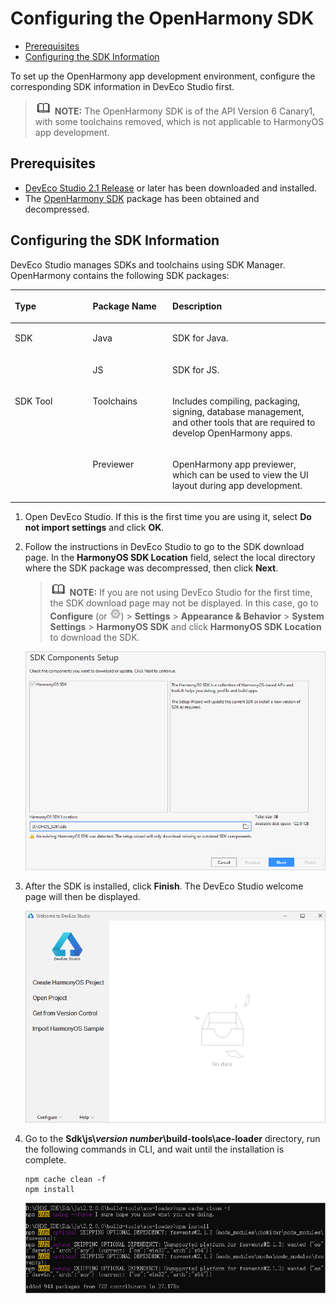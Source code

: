 # Configuring the OpenHarmony SDK<a name="EN-US_TOPIC_0000001113561194"></a>

-   [Prerequisites](#section164161442154812)
-   [Configuring the SDK Information](#section1265592425017)

To set up the OpenHarmony app development environment, configure the corresponding SDK information in DevEco Studio first.

>![](public_sys-resources/icon-note.gif) **NOTE:** 
>The OpenHarmony SDK is of the API Version 6 Canary1, with some toolchains removed, which is not applicable to HarmonyOS app development.

## Prerequisites<a name="section164161442154812"></a>

-   [DevEco Studio 2.1 Release](https://developer.harmonyos.com/en/develop/deveco-studio#download)  or later has been downloaded and installed.
-   The  [OpenHarmony SDK](https://mirror.iscas.ac.cn/OpenHarmony/sdk/)  package has been obtained and decompressed.

## Configuring the SDK Information<a name="section1265592425017"></a>

DevEco Studio manages SDKs and toolchains using SDK Manager. OpenHarmony contains the following SDK packages:

<a name="table64565810577"></a>
<table><thead align="left"><tr id="row12455580576"><th class="cellrowborder" valign="top" width="24.709999999999997%" id="mcps1.1.4.1.1"><p id="p34565812572"><a name="p34565812572"></a><a name="p34565812572"></a>Type</p>
</th>
<th class="cellrowborder" valign="top" width="25.3%" id="mcps1.1.4.1.2"><p id="p104675817575"><a name="p104675817575"></a><a name="p104675817575"></a>Package Name</p>
</th>
<th class="cellrowborder" valign="top" width="49.99%" id="mcps1.1.4.1.3"><p id="p194610586574"><a name="p194610586574"></a><a name="p194610586574"></a>Description</p>
</th>
</tr>
</thead>
<tbody><tr id="row134615875716"><td class="cellrowborder" rowspan="2" valign="top" width="24.709999999999997%" headers="mcps1.1.4.1.1 "><p id="p8312243811"><a name="p8312243811"></a><a name="p8312243811"></a>SDK</p>
</td>
<td class="cellrowborder" valign="top" width="25.3%" headers="mcps1.1.4.1.2 "><p id="p674413467918"><a name="p674413467918"></a><a name="p674413467918"></a>Java</p>
</td>
<td class="cellrowborder" valign="top" width="49.99%" headers="mcps1.1.4.1.3 "><p id="p107441464917"><a name="p107441464917"></a><a name="p107441464917"></a>SDK for Java.</p>
</td>
</tr>
<tr id="row44334409916"><td class="cellrowborder" valign="top" headers="mcps1.1.4.1.1 "><p id="p1946175813574"><a name="p1946175813574"></a><a name="p1946175813574"></a>JS</p>
</td>
<td class="cellrowborder" valign="top" headers="mcps1.1.4.1.2 "><p id="p54625885713"><a name="p54625885713"></a><a name="p54625885713"></a>SDK for JS.</p>
</td>
</tr>
<tr id="row14474585576"><td class="cellrowborder" rowspan="2" valign="top" width="24.709999999999997%" headers="mcps1.1.4.1.1 "><p id="p124765819578"><a name="p124765819578"></a><a name="p124765819578"></a>SDK Tool</p>
</td>
<td class="cellrowborder" valign="top" width="25.3%" headers="mcps1.1.4.1.2 "><p id="p1947135818571"><a name="p1947135818571"></a><a name="p1947135818571"></a>Toolchains</p>
</td>
<td class="cellrowborder" valign="top" width="49.99%" headers="mcps1.1.4.1.3 "><p id="p7471158105711"><a name="p7471158105711"></a><a name="p7471158105711"></a>Includes compiling, packaging, signing, database management, and other tools that are required to develop OpenHarmony apps.</p>
</td>
</tr>
<tr id="row337931010"><td class="cellrowborder" valign="top" headers="mcps1.1.4.1.1 "><p id="p193791108"><a name="p193791108"></a><a name="p193791108"></a>Previewer</p>
</td>
<td class="cellrowborder" valign="top" headers="mcps1.1.4.1.2 "><p id="p1238951018"><a name="p1238951018"></a><a name="p1238951018"></a>OpenHarmony app previewer, which can be used to view the UI layout during app development.</p>
</td>
</tr>
</tbody>
</table>

1.  Open DevEco Studio. If this is the first time you are using it, select  **Do not import settings**  and click  **OK**.
2.  Follow the instructions in DevEco Studio to go to the SDK download page. In the  **HarmonyOS SDK Location**  field, select the local directory where the SDK package was decompressed, then click  **Next**.

    >![](public_sys-resources/icon-note.gif) **NOTE:** 
    >If you are not using DevEco Studio for the first time, the SDK download page may not be displayed. In this case, go to  **Configure**  \(or  ![](figures/en-us_image_0000001117475774.png)\) \>  **Settings**  \>  **Appearance & Behavior**  \>  **System Settings**  \>  **HarmonyOS SDK**  and click  **HarmonyOS SDK Location**  to download the SDK.

    ![](figures/en-us_image_0000001117288684.png)

3.  After the SDK is installed, click  **Finish**. The DevEco Studio welcome page will then be displayed.

    ![](figures/en-us_image_0000001162781359.png)

4.  Go to the  **Sdk\\js\\_version number_\\build-tools\\ace-loader**  directory, run the following commands in CLI, and wait until the installation is complete.

    ```
    npm cache clean -f
    npm install
    ```

    ![](figures/en-us_image_0000001163170097.png)


